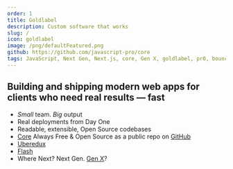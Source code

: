 ```yaml
---
order: 1
title: Goldlabel
description: Custom software that works
slug: /
icon: goldlabel
image: /png/defaultFeatured.png
github: https://github.com/javascript-pro/core
tags: JavaScript, Next Gen, Next.js, core, Gen X, goldlabel, pr0, bouncer, AI Prompt Engineering, ChatGPT, OpenAI, Singularity, Frontend, Vanilla JS, TypeScript, React, Angular, Vue, Material UI, MUI, Flash, Server Side JavaScript, Node, Gatsby, NextJS, Headless CMS
---
```


## Building and shipping modern web apps for clients who need real results — fast

- _Small_ team. _Big_ output
- Real deployments from Day One
- Readable, extensible, Open Source codebases
- [Core](/free/core) Always Free & Open Source as a public repo on [GitHub](https://github.com/javascript-pro/core)
- [Uberedux](/free/uberedux)
- [Flash](/free/flash)
- Where Next? Next Gen. [Gen X](/life/generation-x)?
